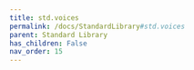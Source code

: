 ```yaml
---
title: std.voices
permalink: /docs/StandardLibrary#std.voices
parent: Standard Library
has_children: False
nav_order: 15
---
```

